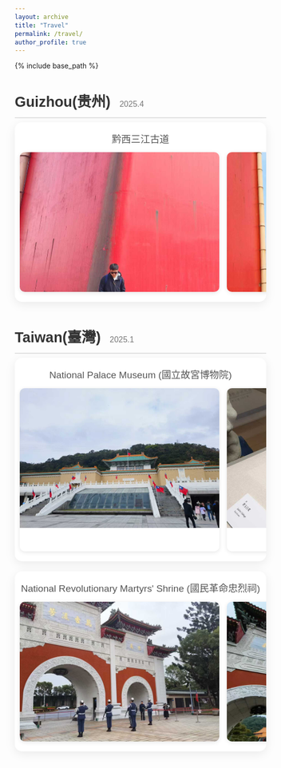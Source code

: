 ```yaml
---
layout: archive
title: "Travel"
permalink: /travel/
author_profile: true
---
```


{% include base_path %}

<style>
  @import url('https://fonts.googleapis.com/css2?family=Poppins:wght@300;400;600&display=swap');

  .travel-log-container {
    font-family: 'Poppins', sans-serif;
    color: #333;
    line-height: 1.6;
    margin-top: 2rem;
  }

  .trip-section {
    margin-bottom: 3rem;
  }

  .trip-section h2 {
    font-size: 1.8rem;
    font-weight: 600;
    margin-bottom: 0.5rem;
    border-bottom: 2px solid #e0e0e0;
    padding-bottom: 0.5rem;
  }

  .trip-section h2 .trip-date {
    font-size: 1rem;
    font-weight: 300;
    color: #777;
    margin-left: 10px;
  }

  .slider-title {
    font-size: 1.2rem;
    font-weight: 500;
    margin: 10px 0;
    color: #555;
    text-align: center;
  }

  .slider-container {
    position: relative;
    overflow-x: auto;
    padding: 10px;
    background: #ffffff;
    border-radius: 15px;
    box-shadow: 0 5px 20px rgba(0,0,0,0.08);
    margin-bottom: 20px;
    scrollbar-color: #888 #f1f1f1;
    cursor: grab;
  }
  
  .slider-container::-webkit-scrollbar { height: 8px; }
  .slider-container::-webkit-scrollbar-track { background: #f1f1f1; border-radius: 10px; }
  .slider-container::-webkit-scrollbar-thumb { background: #888; border-radius: 10px; }
  .slider-container::-webkit-scrollbar-thumb:hover { background: #555; }

  .slider-track {
    display: flex;
    gap: 15px;
    user-select: none;
    padding-bottom: 10px;
  }

  .photo-card {
    flex: 0 0 400px;
    background: #fff;
    border-radius: 10px;
    overflow: hidden;
    box-shadow: 0 2px 8px rgba(0,0,0,0.1);
    transition: transform 0.3s ease;
    position: relative;
    cursor: pointer;
  }

  .photo-card:hover {
    transform: translateY(-3px);
  }

  .photo-card img {
    width: 100%;
    height: 280px;
    object-fit: cover;
    display: block;
    pointer-events: none; /* Prevent image's default drag behavior */
  }
  
  .photo-card .caption {
    padding: 12px;
    text-align: center;
  }

  .photo-card p {
    margin: 0;
    font-size: 0.9rem;
    color: #555;
  }
  
  /* Modal styles */
  .modal {
    display: none;
    position: fixed;
    z-index: 1000;
    left: 0;
    top: 0;
    width: 100%;
    height: 100%;
    background-color: rgba(0, 0, 0, 0.9);
    overflow: auto;
    animation: fadeIn 0.3s;
  }
  
  @keyframes fadeIn { from {opacity: 0;} to {opacity: 1;} }

  .modal-content {
    margin: auto;
    display: block;
    max-width: 90%;
    max-height: 90%;
    position: absolute;
    top: 50%;
    left: 50%;
    transform: translate(-50%, -50%);
    animation: zoomIn 0.3s;
  }

  @keyframes zoomIn { from {transform: translate(-50%, -50%) scale(0.8);} to {transform: translate(-50%, -50%) scale(1);} }

  .close {
    position: absolute;
    top: 15px;
    right: 35px;
    color: #f1f1f1;
    font-size: 40px;
    font-weight: bold;
    transition: 0.3s;
    cursor: pointer;
  }

  .close:hover, .close:focus { color: #bbb; text-decoration: none; }
</style>

<div class="travel-log-container">

  <div class="trip-section">
    <h2>Guizhou(贵州) <span class="trip-date">2025.4</span></h2>
    <div class="slider-container">
      <h3 class="slider-title">黔西三江古道</h3>
      <div class="slider-track">
        <div class="photo-card"><img src="/images/travel/guizhou/guizhou1.jpg" alt="Scenery 1"></div>
        <div class="photo-card"><img src="/images/travel/guizhou/guizhou2.jpg" alt="Scenery 2"></div>
        <div class="photo-card"><img src="/images/travel/guizhou/guizhou3.jpg" alt="Scenery 3"></div>
        <div class="photo-card"><img src="/images/travel/guizhou/guizhou4.jpg" alt="Scenery 4"></div>
        <div class="photo-card"><img src="/images/travel/guizhou/guizhou5.jpg" alt="Scenery 5"></div>
        <div class="photo-card"><img src="/images/travel/guizhou/guizhou6.jpg" alt="Scenery 6"></div>
        <div class="photo-card"><img src="/images/travel/guizhou/guizhou7.jpg" alt="Scenery 7"></div>
        <div class="photo-card"><img src="/images/travel/guizhou/guizhou8.jpg" alt="Scenery 8"></div>
        <div class="photo-card"><img src="/images/travel/guizhou/guizhou9.jpg" alt="Scenery 9"></div>
      </div>
    </div>
  </div>

  <div class="trip-section">
    <h2>Taiwan(臺灣) <span class="trip-date">2025.1</span></h2>
    <div class="slider-container">
      <h3 class="slider-title">National Palace Museum (國立故宮博物院)</h3>
      <div class="slider-track">
        <div class="photo-card"><img src="/images/travel/taiwan/taiwan1.jpg" alt="Museum"></div>
        <div class="photo-card">
          <img src="/images/travel/taiwan/taiwan2.jpg" alt="Jadeite Cabbage">
          <div class="caption"><p>Jadeite Cabbage (翠玉白菜)</p></div>
        </div>
      </div>
    </div>
    <div class="slider-container">
      <h3 class="slider-title">National Revolutionary Martyrs' Shrine (國民革命忠烈祠)</h3>
      <div class="slider-track">
        <div class="photo-card"><img src="/images/travel/taiwan/taiwan11.jpg" alt="Shrine 1"></div>
        <div class="photo-card"><img src="/images/travel/taiwan/taiwan12.jpg" alt="Shrine 2"></div>
        <div class="photo-card"><img src="/images/travel/taiwan/taiwan13.jpg" alt="Shrine 3"></div>
      </div>
    </div>
  </div>

</div>

<!-- Image Modal -->
<div id="imageModal" class="modal">
  <span class="close">&times;</span>
  <img class="modal-content" id="modalImage">
</div>

<script>
  document.addEventListener('DOMContentLoaded', function() {
    // --- Slider Drag and Wheel Scroll Logic ---
    const sliders = document.querySelectorAll('.slider-container');
    sliders.forEach(function(slider) {
      slider.addEventListener('wheel', function(e) {
        if (this.scrollWidth > this.clientWidth) {
          this.scrollLeft += e.deltaY;
        }
      }, { passive: true });
      
      let isDragging = false;
      let startPosition, scrollLeftStart;
      
      slider.addEventListener('mousedown', function(e) {
        if (e.button !== 0) return; // Only for left button
        isDragging = true;
        startPosition = e.pageX - this.offsetLeft;
        scrollLeftStart = this.scrollLeft;
        this.style.cursor = 'grabbing';
      });
      
      const stopDragging = () => {
        isDragging = false;
        if (slider) slider.style.cursor = 'grab';
      };

      slider.addEventListener('mousemove', function(e) {
        if (!isDragging) return;
        e.preventDefault();
        const x = e.pageX - this.offsetLeft;
        const walk = (x - startPosition) * 2;
        this.scrollLeft = scrollLeftStart - walk;
      });
      
      slider.addEventListener('mouseup', stopDragging);
      slider.addEventListener('mouseleave', stopDragging);
    });
    
    // --- Image Click-to-Enlarge Logic ---
    const modal = document.getElementById('imageModal');
    const modalImg = document.getElementById('modalImage');
    const closeBtn = document.querySelector('#imageModal .close');
    const photoCards = document.querySelectorAll('.photo-card');
    
    photoCards.forEach(function(card) {
      let isDraggingOnCard = false;
      let cardMouseDownX;

      card.addEventListener('mousedown', function(e) {
          if (e.button !== 0) return; // Only for left button
          cardMouseDownX = e.clientX;
          isDraggingOnCard = false;
      });

      card.addEventListener('mousemove', function(e) {
          // If mouse moves more than a few pixels, we consider it a drag
          if (Math.abs(e.clientX - cardMouseDownX) > 5) {
              isDraggingOnCard = true;
          }
      });

      card.addEventListener('mouseup', function(e) {
          // Only open modal if it was a left-click and not a drag
          if (!isDraggingOnCard && e.button === 0) {
              const img = this.querySelector('img');
              if (img) {
                  modal.style.display = 'block';
                  modalImg.src = img.src;
              }
          }
      });
    });
    
    const closeModal = () => {
      modal.style.display = 'none';
    };

    closeBtn.addEventListener('click', closeModal);
    window.addEventListener('click', (e) => {
      if (e.target === modal) closeModal();
    });
    document.addEventListener('keydown', (e) => {
      if (e.key === 'Escape') closeModal();
    });
  });
</script>